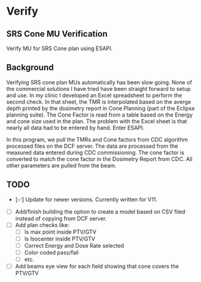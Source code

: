 ﻿# Verify
## SRS Cone MU Verification
Verify MU for SRS Cone plan using ESAPI.

## Background
Verifying SRS cone plan MUs automatically has been slow going. None of the commercial solutions I have tried have been straight forward to setup and use.
In my clinic I developed an Excel spreadsheet to perform the second check. In that sheet, the TMR is interpolated based on the averge depth printed by the
dosimetry report in Cone Planning (part of the Eclipse planning suite). The Cone Factor is read from a table based on the Energy and cone size used in the plan.
The problem with the Excel sheet is that nearly all data had to be entered by hand. Enter ESAPI.

In this program, we pull the TMRs and Cone factors from CDC algorithm processed files on the DCF server. The data are processed from the measured data entered
during CDC commissioning. The cone factor is converted to match the cone factor in the Dosimetry Report from CDC. All other parameters are pulled from the beam.

## TODO
- [✅] Update for newer versions. Currently written for V11.
- [ ] Add/finish building the option to create a model based on CSV filed instead of copying from DCF server.
- [ ] Add plan checks like:
   - [ ] Is max point inside PTV/GTV
   - [ ] Is Isocenter inside PTV/GTV
   - [ ] Correct Energy and Dose Rate selected
   - [ ] Color coded pass/fail
   - [ ] etc.
- [ ] Add beams eye view for each field showing that cone covers the PTV/GTV
